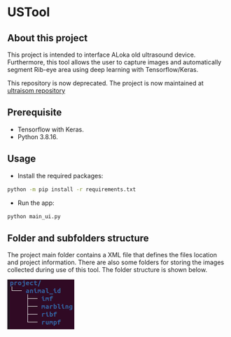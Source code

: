 # USTool

## About this project

This project is intended to interface ALoka old ultrasound device. Furthermore, this tool allows the user to capture images and automatically segment Rib-eye area using deep learning with Tensorflow/Keras. 

This repository  is now deprecated. The project is now maintained at [ultraisom repository](https://github.com/edu010101/ultraisom)

## Prerequisite

- Tensorflow with Keras.
- Python 3.8.16.

## Usage

- Install the required packages:

```bash
python -m pip install -r requirements.txt
```

- Run the app:


```bash
python main_ui.py
```


## Folder and subfolders structure

The project main folder contains a XML file that defines the files location and project information. There are also some folders for storing the images collected during use of this tool. The folder structure is shown below.

![Project folder structure](imgs/structure.png)
